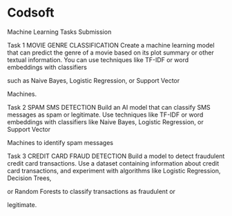 # Codsoft
Machine Learning Tasks Submission

Task 1 MOVIE GENRE CLASSIFICATION
Create a machine learning model that can predict the genre of a movie based on its plot summary or other textual information. You can use techniques like TF-IDF or word embeddings with classifiers

such as Naive Bayes, Logistic Regression, or Support Vector

Machines.

Task 2 SPAM SMS DETECTION
Build an AI model that can classify SMS messages as spam or legitimate. Use techniques like TF-IDF or word embeddings with classifiers like Naive Bayes, Logistic Regression, or Support Vector

Machines to identify spam messages

Task 3 CREDIT CARD FRAUD DETECTION
Build a model to detect fraudulent credit card transactions. Use a dataset containing information about credit card transactions, and experiment with algorithms like Logistic Regression, Decision Trees,

or Random Forests to classify transactions as fraudulent or

legitimate.



